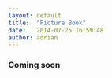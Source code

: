 ```yaml
---
layout: default
title:  "Picture Book"
date:   2014-07-25 16:59:48
author: adrian
---
```


### Coming soon
